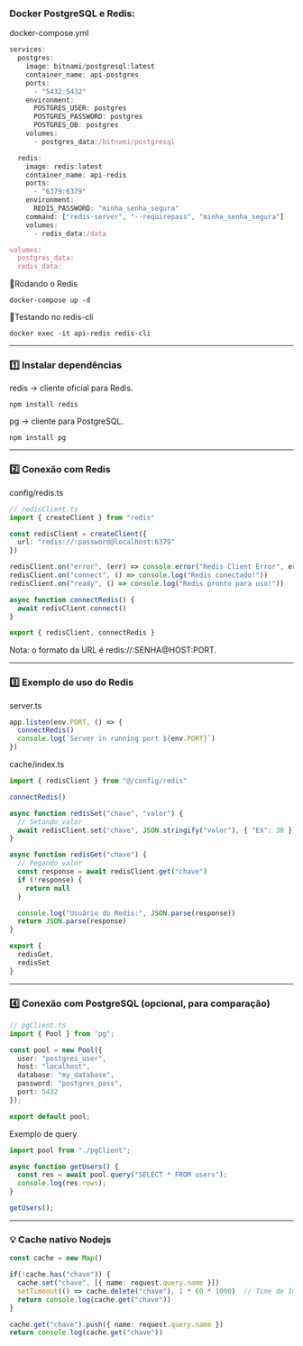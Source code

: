 ### Docker PostgreSQL e Redis:

docker-compose.yml

````ts
services:
  postgres:
    image: bitnami/postgresql:latest
    container_name: api-postgres
    ports:
      - "5432:5432"
    environment:
      POSTGRES_USER: postgres
      POSTGRES_PASSWORD: postgres
      POSTGRES_DB: postgres
    volumes:
      - postgres_data:/bitnami/postgresql

  redis:
    image: redis:latest
    container_name: api-redis
    ports:
      - "6379:6379"
    environment:
      REDIS_PASSWORD: "minha_senha_segura" 
    command: ["redis-server", "--requirepass", "minha_senha_segura"]
    volumes:
      - redis_data:/data

volumes:
  postgres_data:
  redis_data:
````

🔹Rodando o Redis

````
docker-compose up -d
````

🔹Testando no redis-cli

````
docker exec -it api-redis redis-cli
````

---


### 1️⃣ Instalar dependências

redis → cliente oficial para Redis.

````
npm install redis
````

pg → cliente para PostgreSQL.

````
npm install pg
````
----

### 2️⃣ Conexão com Redis

config/redis.ts

````ts
// redisClient.ts
import { createClient } from "redis"

const redisClient = createClient({
  url: "redis://:password@localhost:6379"
})

redisClient.on("error", (err) => console.error("Redis Client Error", err))
redisClient.on("connect", () => console.log("Redis conectado!"))
redisClient.on("ready", () => console.log("Redis pronto para uso!"))

async function connectRedis() {
  await redisClient.connect()
}

export { redisClient, connectRedis }
````

Nota: o formato da URL é redis://:SENHA@HOST:PORT.

----

### 3️⃣ Exemplo de uso do Redis

server.ts

````ts
app.listen(env.PORT, () => {
  connectRedis()
  console.log(`Server in running port ${env.PORT}`) 
})
````

cache/index.ts

````ts
import { redisClient } from "@/config/redis"

connectRedis()

async function redisSet("chave", "valor") {
  // Setando valor
  await redisClient.set("chave", JSON.stringify("valor"), { "EX": 30 })
}

async function redisGet("chave") {
  // Pegando valor
  const response = await redisClient.get("chave")
  if (!response) {
    return null
  }

  console.log("Usuário do Redis:", JSON.parse(response))
  return JSON.parse(response)
}

export { 
  redisGet, 
  redisSet
}
````

----

### 4️⃣ Conexão com PostgreSQL (opcional, para comparação)

````ts
// pgClient.ts
import { Pool } from "pg";

const pool = new Pool({
  user: "postgres_user",
  host: "localhost",
  database: "my_database",
  password: "postgres_pass",
  port: 5432
});

export default pool;
````

Exemplo de query

````ts
import pool from "./pgClient";

async function getUsers() {
  const res = await pool.query("SELECT * FROM users");
  console.log(res.rows);
}

getUsers();
````

----

### 💡 Cache nativo Nodejs

````ts
const cache = new Map()

if(!cache.has("chave")) {
  cache.set("chave", [{ name: request.query.name }])
  setTimeout(() => cache.delete("chave"), 1 * 60 * 1000)  // Time de 1m
  return console.log(cache.get("chave"))
}

cache.get("chave").push({ name: request.query.name })
return console.log(cache.get("chave"))
````